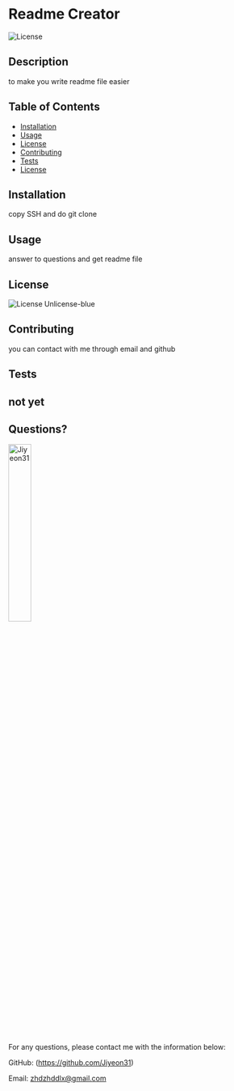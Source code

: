 # Readme Creator 
  ![License](https://img.shields.io/badge/License-Unlicense-blue.svg)
  
  ## Description 
  
  to make you write readme file easier
  
  ## Table of Contents
  * [Installation](#installation)
  * [Usage](#usage)
  * [License](#license)
  * [Contributing](#contributing)
  * [Tests](#tests)
  * [License](#license)
  
  ## Installation
  
  copy SSH and do git clone
  
  ## Usage 
  
  answer to questions and get readme file
    
  ## License
    
  ![License](https://img.shields.io/badge/License-Unlicense-blue.svg)
  Unlicense-blue
  
  
  ## Contributing
  
  you can contact with me through email and github
  
  ## Tests
  
  not yet
  ---
  
  ## Questions?
  <img src="https://avatars.githubusercontent.com/u/94870473?v=4" alt="Jiyeon31" width="30%" height="30%" />
  
  For any questions, please contact me with the information below:
 
  GitHub: (https://github.com/Jiyeon31)<br />

  
  Email: zhdzhddlx@gmail.com
  
